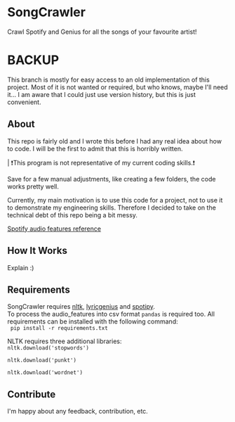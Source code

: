 # SongCrawler
Crawl Spotify and Genius for all the songs of your favourite artist!


# BACKUP
This branch is mostly for easy access to an old implementation of this project. Most of it is not wanted or required, but who knows, maybe I'll need it...
I am aware that I could just use version history, but this is just convenient.

## About
This repo is fairly old and I wrote this before I had any real idea about how to code. I will be the first to admit that this is horribly written.  

| ❗️This program is not representative of my current coding skills.❗️  

Save for a few manual adjustments, like creating a few folders, the code works pretty well.

Currently, my main motivation is to use this code for a project, not to use it to demonstrate my engineering skills. Therefore I decided to take on the technical debt of this repo being a bit messy.  

[Spotify audio features reference](https://developer.spotify.com/documentation/web-api/reference/tracks/get-audio-features/)

## How It Works
Explain :)

## Requirements
SongCrawler requires [nltk](https://github.com/nltk/nltk), [lyricgenius](https://github.com/johnwmillr/LyricsGenius) and [spotipy](https://github.com/plamere/spotipy). <br/>
To process the audio_features into csv format <code>pandas</code> is required too.
All requirements can be installed with the following command: <br/>
  ` pip install -r requirements.txt`

NLTK requires three additional libraries:
<code>
nltk.download('stopwords')  
nltk.download('punkt')  
nltk.download('wordnet')
</code>

## Contribute
I'm happy about any feedback, contribution, etc.


